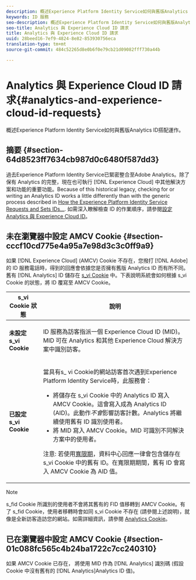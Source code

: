 ```yaml
---
description: 概述Experience Platform Identity Service如何與舊版Analytics ID搭配運作。
keywords: ID 服務
seo-description: 概述Experience Platform Identity Service如何與舊版Analytics ID搭配運作。
seo-title: Analytics 與 Experience Cloud ID 請求
title: Analytics 與 Experience Cloud ID 請求
uuid: 28beed16-7ef9-4824-8e82-853930756eca
translation-type: tm+mt
source-git-commit: 484c52265d8e0b6f0e79cb21d09082fff730a44b

---
```



# Analytics 與 Experience Cloud ID 請求{#analytics-and-experience-cloud-id-requests}

概述Experience Platform Identity Service如何與舊版Analytics ID搭配運作。

## 摘要 {#section-64d8523ff7634cb987d0c6480f587dd3}

過去Experience Platform Identity Service已緊密整合至Adobe Analytics。除了保有 Analytics 的完整，現在也可執行 [!DNL Experience Cloud] 中其他解決方案和功能的重要功能。Because of this historical legacy, checking for or writing an Analytics ID works a little differently than with the generic process described in [How the Experience Platform Identity Service Requests and Sets IDs...](../../introduction/id-request.md#concept-2caacebb1d244402816760e9b8bcef6a). 如需深入瞭解檢查 ID 的作業順序，請參閱[設定 Analytics 與 Experience Cloud ID](../../reference/analytics-reference/analytics-ids.md#concept-f381dd18ee184c6c8e48286937a161d6)。

## 未在瀏覽器中設定 AMCV Cookie {#section-cccf10cd775e4a95a7e98d3c3c0ff9a9}

如果 [!DNL Experience Cloud] (AMCV) Cookie 不存在，您撥打 [!DNL Adobe] 的 ID 服務電話時，得到的回應會依據您是否擁有舊版 Analytics ID 而有所不同。舊有 [!DNL Analytics] ID 儲存在 [s_vi Cookie](https://marketing.adobe.com/resources/help/en_US/whitepapers/cookies/?f=cookies_analytics.html) 中。下表說明系統會如何根據 s_vi Cookie 的狀態，將 ID 覆寫至 AMCV Cookie。

<table id="table_DC85FECE26DD424E841BA1059AF1E57F"> 
 <thead> 
  <tr> 
   <th colname="col1" class="entry"> s_vi Cookie 狀態 </th> 
   <th colname="col2" class="entry"> 說明 </th> 
  </tr> 
 </thead>
 <tbody> 
  <tr> 
   <td colname="col1"> <p> <b>未設定 s_vi Cookie</b> </p> </td> 
   <td colname="col2"> <p>ID 服務為訪客指派一個 <span class="keyword">Experience Cloud</span> ID (MID)。MID 可在 <span class="keyword">Analytics</span> 和其他 <span class="keyword">Experience Cloud</span> 解決方案中識別訪客。 </p> </td> 
  </tr> 
  <tr> 
   <td colname="col1"> <p> <b>已設定 s_vi Cookie</b> </p> </td> 
   <td colname="col2"> <p>當具有s_ vi Cookie的網站訪客首次遇到Experience Platform Identity Service時，此服務會： </p> 
    <ul id="ul_BE584810280D4874AF802A9247011787"> 
     <li id="li_AA395B09A3174AF78F3EC10053E2E4F5">將儲存在 s_vi Cookie 中的 <span class="keyword">Analytics</span> ID 寫入 AMCV Cookie。這會寫入成為 <span class="keyword">Analytics</span> ID (AID)。此動作<i>不會</i>影響訪客計數。<span class="keyword">Analytics</span> 將繼續使用舊有 ID 識別使用者。 </li> 
     <li id="li_8735DE21FEA542BA8024109B8FE1E2ED">將 MID 寫入 AMCV Cookie。MID 可識別不同解決方案中的使用者。 </li> 
    </ul> <p> <p>注意: 若使用<a href="../../reference/analytics-reference/grace-period.md" format="dita" scope="local">寬限期</a>，資料中心回應一律會包含儲存在 s_vi Cookie 中的舊有 ID。在寬限期期間，舊有 ID 會寫入 AMCV Cookie 為 AID 值。 </p> </p> </td> 
  </tr> 
 </tbody> 
</table>

>[!NOTE]
>
>s_fid Cookie 所識別的使用者不會將其舊有的 FID 值移轉到 AMCV Cookie。有了 s_fid Cookie，使用者移轉時會如同 s_vi Cookie 不存在 (請參閱上述說明)，就像是全新訪客造訪您的網站。如需詳細資訊，請參閱 [Analytics Cookie](https://marketing.adobe.com/resources/help/en_US/whitepapers/cookies/?f=cookies_analytics.html)。

## 已在瀏覽器中設定 AMCV Cookie {#section-01c088fc565c4b24ba1722c7cc240310}

如果 AMCV Cookie 已存在， 將使用 MID 作為 [!DNL Analytics] 識別碼 (假設 Cookie 中沒有舊有的 [!DNL Analytics]Analytics ID 值)。
